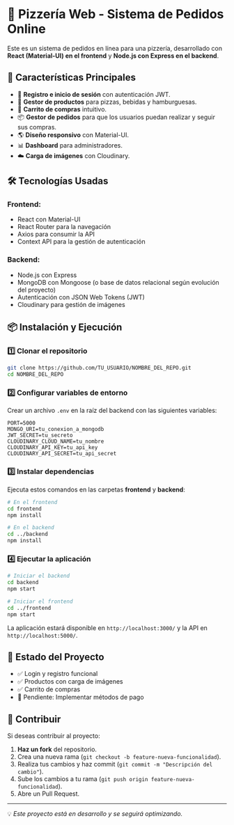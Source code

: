 # 🍕 Pizzería Web - Sistema de Pedidos Online

Este es un sistema de pedidos en línea para una pizzería, desarrollado con **React (Material-UI) en el frontend** y **Node.js con Express en el backend**.

## 🚀 Características Principales
- 📜 **Registro e inicio de sesión** con autenticación JWT.
- 🍕 **Gestor de productos** para pizzas, bebidas y hamburguesas.
- 🛒 **Carrito de compras** intuitivo.
- 📦 **Gestor de pedidos** para que los usuarios puedan realizar y seguir sus compras.
- 🌎 **Diseño responsivo** con Material-UI.
- 📊 **Dashboard** para administradores.
- ☁️ **Carga de imágenes** con Cloudinary.

## 🛠 Tecnologías Usadas
### **Frontend:**
- React con Material-UI
- React Router para la navegación
- Axios para consumir la API
- Context API para la gestión de autenticación

### **Backend:**
- Node.js con Express
- MongoDB con Mongoose (o base de datos relacional según evolución del proyecto)
- Autenticación con JSON Web Tokens (JWT)
- Cloudinary para gestión de imágenes

## 📦 Instalación y Ejecución
### 1️⃣ Clonar el repositorio
```sh
git clone https://github.com/TU_USUARIO/NOMBRE_DEL_REPO.git
cd NOMBRE_DEL_REPO
```

### 2️⃣ Configurar variables de entorno
Crear un archivo `.env` en la raíz del backend con las siguientes variables:
```env
PORT=5000
MONGO_URI=tu_conexion_a_mongodb
JWT_SECRET=tu_secreto
CLOUDINARY_CLOUD_NAME=tu_nombre
CLOUDINARY_API_KEY=tu_api_key
CLOUDINARY_API_SECRET=tu_api_secret
```

### 3️⃣ Instalar dependencias
Ejecuta estos comandos en las carpetas **frontend** y **backend**:
```sh
# En el frontend
cd frontend
npm install

# En el backend
cd ../backend
npm install
```

### 4️⃣ Ejecutar la aplicación
```sh
# Iniciar el backend
cd backend
npm start

# Iniciar el frontend
cd ../frontend
npm start
```

La aplicación estará disponible en `http://localhost:3000/` y la API en `http://localhost:5000/`.

## 📜 Estado del Proyecto
- ✅ Login y registro funcional
- ✅ Productos con carga de imágenes
- ✅ Carrito de compras
- 🔄 Pendiente: Implementar métodos de pago

## 📌 Contribuir
Si deseas contribuir al proyecto:
1. **Haz un fork** del repositorio.
2. Crea una nueva rama (`git checkout -b feature-nueva-funcionalidad`).
3. Realiza tus cambios y haz commit (`git commit -m "Descripción del cambio"`).
4. Sube los cambios a tu rama (`git push origin feature-nueva-funcionalidad`).
5. Abre un Pull Request.

---

💡 _Este proyecto está en desarrollo y se seguirá optimizando._

